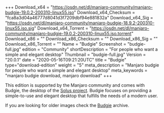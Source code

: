 +++
Download_x64 = "https://osdn.net/dl/manjaro-community/manjaro-budgie-19.0.2-200310-linux55.iso"
Download_x64_Checksum = "fca8a3d04a46777d8041d3f7209dbf94e881832a"
Download_x64_Sig = "https://osdn.net/dl/manjaro-community/manjaro-budgie-18.9.2-200310-linux55.iso.sig"
Download_x64_Torrent = "https://osdn.net/dl/manjaro-community/manjaro-budgie-19.0.2-200310-linux55.iso.torrent"
Download_x86 = ""
Download_x86_Checksum = ""
Download_x86_Sig = ""
Download_x86_Torrent = ""
Name = "Budgie"
Screenshot = "budgie-full.jpg"
edition = "Community"
shortDescription = "For people who want a simple and elegant desktop"
Thumbnail = "budgie-full.jpg"
Version = "20.0.1"
date = "2020-05-16T09:21:20UTC"
title = "Budgie"
type="download-edition"
weight = "5"
meta_description = "Manjaro budgie for people who want a simple and elegant desktop"
meta_keywords = "manjaro budgie download, manjaro download"
+++

This edition is supported by the Manjaro community and comes with Budgie, the desktop of the [Solus project](https://getsol.us/). Budgie focuses on providing a simple-to-use and elegant desktop that fulfills the needs of a modern user.

If you are looking for older images check the [Budgie](https://osdn.net/projects/manjaro-archive/storage/budgie/) archive.


